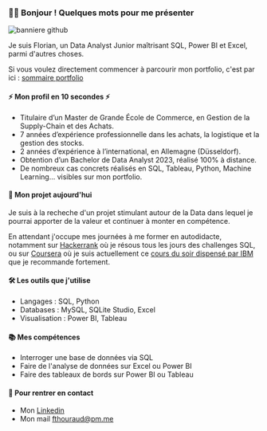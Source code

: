 ### 🙋‍♂️ Bonjour ! Quelques mots pour me présenter


![banniere github](https://github.com/FlorianThd/FlorianThd/assets/29311506/68d4b061-e521-43a4-b21e-9e6132e4fd33)



Je suis Florian, un Data Analyst Junior maîtrisant SQL, Power BI et Excel, parmi d'autres choses.

Si vous voulez directement commencer à parcourir mon portfolio, c'est par ici : [sommaire portfolio](https://github.com/FlorianThd/Sommaire_Portfolio)

#### ⚡ Mon profil en 10 secondes ⚡

- Titulaire d’un Master de Grande École de Commerce, en Gestion de la Supply-Chain et des Achats.
- 7 années d’expérience professionnelle dans les achats, la logistique et la gestion des stocks.
- 2 années d’expérience à l’international, en Allemagne (Düsseldorf).
- Obtention d’un Bachelor de Data Analyst 2023, réalisé 100% à distance.
- De nombreux cas concrets réalisés en SQL, Tableau, Python, Machine Learning... visibles sur mon portfolio.

#### 📌 Mon projet aujourd'hui

Je suis à la recheche d'un projet stimulant autour de la Data dans lequel je pourrai apporter de la valeur et continuer à monter en compétence.

En attendant j'occupe mes journées à me former en autodidacte, notamment sur [Hackerrank](https://www.hackerrank.com) où je résous tous les jours des challenges SQL,
ou sur [Coursera](https://www.coursera.org) où je suis actuellement ce [cours du soir dispensé par IBM](https://www.coursera.org/specializations/bi-foundations-sql-etl-data-warehouse) que je recommande fortement.

#### 🛠️ Les outils que j'utilise

- Langages : SQL, Python
- Databases : MySQL, SQLite Studio, Excel
- Visualisation : Power BI, Tableau

#### 📚 Mes compétences

- Interroger une base de données via SQL
- Faire de l'analyse de données sur Excel ou Power BI
- Faire des tableaux de bords sur Power BI ou Tableau

#### 🤝 Pour rentrer en contact

- Mon [Linkedin](https://www.linkedin.com/in/florian-thouraud)
- Mon mail fthouraud@pm.me

